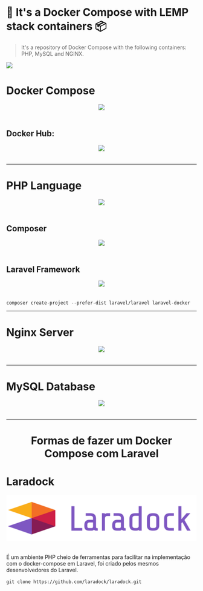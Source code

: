 # 🐙 It's a Docker Compose with LEMP stack containers 📦

<blockquote>It's a repository of Docker Compose with the following containers: PHP, MySQL and NGINX.</blockquote>

<img src="https://user-images.githubusercontent.com/61624336/135663142-6634374f-0863-4949-8cf4-f8de79d84d85.jpg" height="377">

# Docker Compose
<div align="center"><img src="https://openwhisk.apache.org/images/deployments/logo-docker-compose-text.svg" height="277"></div><br \>

## Docker Hub:  
<div align="center"><img src="https://symbols.getvecta.com/stencil_78/89_docker-tile.5425ae689d.svg" height="277"></div><br \>

<hr>

# PHP Language
<div align="center"><img src="https://www.php.net/images/logos/php-logo.svg" height="270"></div><br \>

## Composer
<div align="center"><img src="https://cdn.worldvectorlogo.com/logos/composer.svg" height="270"></div><br \>

## Laravel Framework
<div align="center"><img src="https://cdn.worldvectorlogo.com/logos/laravel-2.svg" height="277"></div><br \>

```
composer create-project --prefer-dist laravel/laravel laravel-docker
```

<hr>

# Nginx Server
<div align="center"><img src="https://symbols.getvecta.com/stencil_89/48_nginx-icon.4056e667e9.svg" height="277"></div><br \>

<hr>

# MySQL Database
<div align="center"><img src="https://symbols.getvecta.com/stencil_88/137_mysql-official.0f54b3d3c5.svg" height="277"></div><br \>

<hr>

<h1 align="center">Formas de fazer um Docker Compose com Laravel</h1>

# Laradock
<div align="center"><img src="https://raw.githubusercontent.com/laradock/laradock/master/.github/home-page-images/laradock-logo.jpg"></div><br \>

É um ambiente PHP cheio de ferramentas para facilitar na implementação com o docker-compose em Laravel, foi criado pelos mesmos desenvolvedores do Laravel.

```
git clone https://github.com/laradock/laradock.git
```
